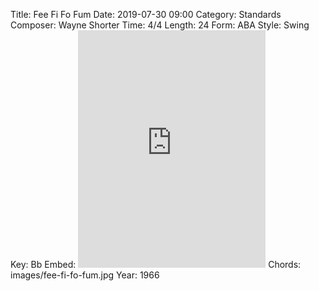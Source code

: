 Title: Fee Fi Fo Fum
Date: 2019-07-30 09:00
Category: Standards
Composer: Wayne Shorter
Time: 4/4
Length: 24
Form: ABA
Style: Swing
Key: Bb
Embed: <iframe src="https://open.spotify.com/embed/playlist/60pya3wLDfgcOS7fJ9gns0" width="300" height="380" frameborder="0" allowtransparency="true" allow="encrypted-media"></iframe>
Chords: images/fee-fi-fo-fum.jpg
Year: 1966
